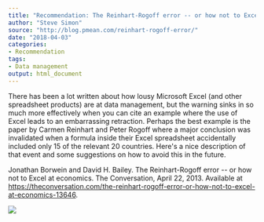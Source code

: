 ```yaml
---
title: "Recommendation: The Reinhart-Rogoff error -- or how not to Excel at economics"
author: "Steve Simon"
source: "http://blog.pmean.com/reinhart-rogoff-error/"
date: "2018-04-03"
categories:
- Recommendation
tags:
- Data management
output: html_document
---
```


There has been a lot written about how lousy Microsoft Excel (and other
spreadsheet products) are at data management, but the warning sinks in
so much more effectively when you can cite an example where the use of
Excel leads to an embarrassing retraction. Perhaps the best example is
the paper by Carmen Reinhart and Peter Rogoff where a major conclusion
was invalidated when a formula inside their Excel spreadsheet
accidentally included only 15 of the relevant 20 countries. Here's a
nice description of that event and some suggestions on how to avoid this
in the future.

<!---More--->

Jonathan Borwein and David H. Bailey. The Reinhart-Rogoff error -- or
how not to Excel at economics. The Conversation, April 22, 2013.
Available at
<https://theconversation.com/the-reinhart-rogoff-error-or-how-not-to-excel-at-economics-13646>.

![](http://www.pmean.com/images/images/18/reinhart-rogoff-error01.png)




